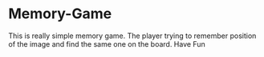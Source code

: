 # Memory-Game
This is really simple memory game. The player trying to remember position of the image and find the same one on the board. Have Fun 
